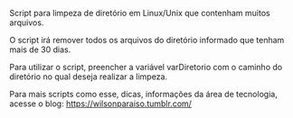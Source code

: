 Script para limpeza de diretório em Linux/Unix que contenham muitos arquivos.

O script irá remover todos os arquivos do diretório informado que tenham mais de 30 dias.

Para utilizar o script, preencher a variável varDiretorio com o caminho do diretório no qual deseja realizar a limpeza.

Para mais scripts como esse, dicas, informações da área de tecnologia, acesse o blog:
https://wilsonparaiso.tumblr.com/
